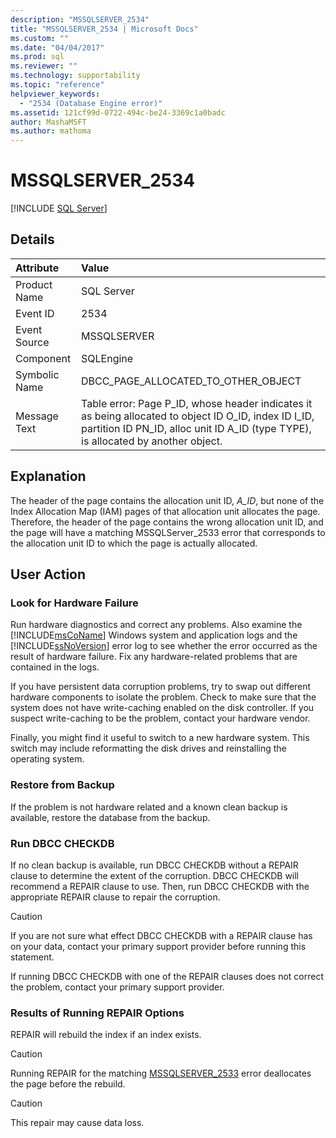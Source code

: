 ```yaml
---
description: "MSSQLSERVER_2534"
title: "MSSQLSERVER_2534 | Microsoft Docs"
ms.custom: ""
ms.date: "04/04/2017"
ms.prod: sql
ms.reviewer: ""
ms.technology: supportability
ms.topic: "reference"
helpviewer_keywords: 
  - "2534 (Database Engine error)"
ms.assetid: 121cf99d-0722-494c-be24-3369c1a0badc
author: MashaMSFT
ms.author: mathoma
---
```

# MSSQLSERVER_2534
 [!INCLUDE [SQL Server](../../includes/applies-to-version/sqlserver.md)]
  
## Details  
  
| Attribute | Value |  
| :-------- | :---- |  
|Product Name|SQL Server|  
|Event ID|2534|  
|Event Source|MSSQLSERVER|  
|Component|SQLEngine|  
|Symbolic Name|DBCC_PAGE_ALLOCATED_TO_OTHER_OBJECT|  
|Message Text|Table error: Page P_ID, whose header indicates it as being allocated to object ID O_ID, index ID I_ID, partition ID PN_ID, alloc unit ID A_ID (type TYPE), is allocated by another object.|  
  
## Explanation  
The header of the page contains the allocation unit ID, *A_ID*, but none of the Index Allocation Map (IAM) pages of that allocation unit allocates the page. Therefore, the header of the page contains the wrong allocation unit ID, and the page will have a matching MSSQLServer_2533 error that corresponds to the allocation unit ID to which the page is actually allocated.  
  
## User Action  
  
### Look for Hardware Failure  
Run hardware diagnostics and correct any problems. Also examine the [!INCLUDE[msCoName](../../includes/msconame-md.md)] Windows system and application logs and the [!INCLUDE[ssNoVersion](../../includes/ssnoversion-md.md)] error log to see whether the error occurred as the result of hardware failure. Fix any hardware-related problems that are contained in the logs.  
  
If you have persistent data corruption problems, try to swap out different hardware components to isolate the problem. Check to make sure that the system does not have write-caching enabled on the disk controller. If you suspect write-caching to be the problem, contact your hardware vendor.  
  
Finally, you might find it useful to switch to a new hardware system. This switch may include reformatting the disk drives and reinstalling the operating system.  
  
### Restore from Backup  
If the problem is not hardware related and a known clean backup is available, restore the database from the backup.  
  
### Run DBCC CHECKDB  
If no clean backup is available, run DBCC CHECKDB without a REPAIR clause to determine the extent of the corruption. DBCC CHECKDB will recommend a REPAIR clause to use. Then, run DBCC CHECKDB with the appropriate REPAIR clause to repair the corruption.  
  
> [!CAUTION]  
> If you are not sure what effect DBCC CHECKDB with a REPAIR clause has on your data, contact your primary support provider before running this statement.  
  
If running DBCC CHECKDB with one of the REPAIR clauses does not correct the problem, contact your primary support provider.  
  
### Results of Running REPAIR Options  
REPAIR will rebuild the index if an index exists.  
  
> [!CAUTION]  
> Running REPAIR for the matching [MSSQLSERVER_2533](~/relational-databases/errors-events/mssqlserver-2533-database-engine-error.md) error deallocates the page before the rebuild.  
  
> [!CAUTION]  
> This repair may cause data loss.  
  
